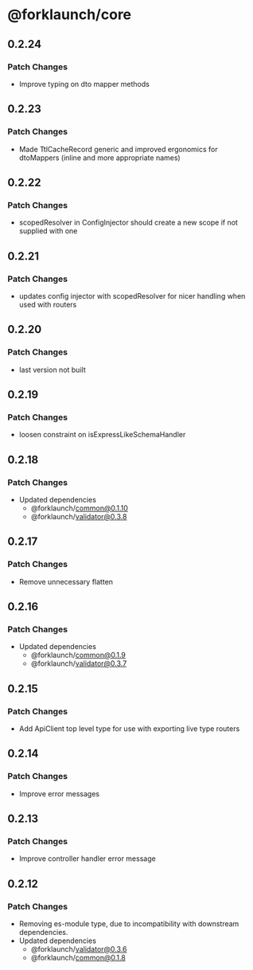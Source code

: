 # @forklaunch/core

## 0.2.24

### Patch Changes

- Improve typing on dto mapper methods

## 0.2.23

### Patch Changes

- Made TtlCacheRecord generic and improved ergonomics for dtoMappers (inline and more appropriate names)

## 0.2.22

### Patch Changes

- scopedResolver in ConfigInjector should create a new scope if not supplied with one

## 0.2.21

### Patch Changes

- updates config injector with scopedResolver for nicer handling when used with routers

## 0.2.20

### Patch Changes

- last version not built

## 0.2.19

### Patch Changes

- loosen constraint on isExpressLikeSchemaHandler

## 0.2.18

### Patch Changes

- Updated dependencies
  - @forklaunch/common@0.1.10
  - @forklaunch/validator@0.3.8

## 0.2.17

### Patch Changes

- Remove unnecessary flatten

## 0.2.16

### Patch Changes

- Updated dependencies
  - @forklaunch/common@0.1.9
  - @forklaunch/validator@0.3.7

## 0.2.15

### Patch Changes

- Add ApiClient top level type for use with exporting live type routers

## 0.2.14

### Patch Changes

- Improve error messages

## 0.2.13

### Patch Changes

- Improve controller handler error message

## 0.2.12

### Patch Changes

- Removing es-module type, due to incompatibility with downstream dependencies.
- Updated dependencies
  - @forklaunch/validator@0.3.6
  - @forklaunch/common@0.1.8

